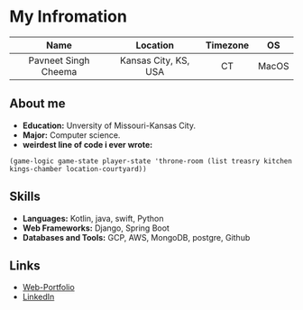 # My Infromation
| Name                      | Location                  | Timezone      | OS                     |
| :-----------------------: | :-----------------------: |:-------------:| :---------------------:|
| Pavneet Singh Cheema      | Kansas City, KS, USA      | CT            | MacOS                  |

## About me

* **Education:** Unversity of Missouri-Kansas City.
* **Major:** Computer science.
* **weirdest line of code i ever wrote:**

```
(game-logic game-state player-state 'throne-room (list treasry kitchen kings-chamber location-courtyard))

```

## Skills

* **Languages:** Kotlin, java, swift, Python
* **Web Frameworks:** Django, Spring Boot
* **Databases and Tools:** GCP, AWS, MongoDB, postgre, Github

## Links

* [Web-Portfolio](https://pavneetsingh.vercel.app)
* [LinkedIn](https://www.linkedin.com/in/pavneet-singh-b44344259/)
